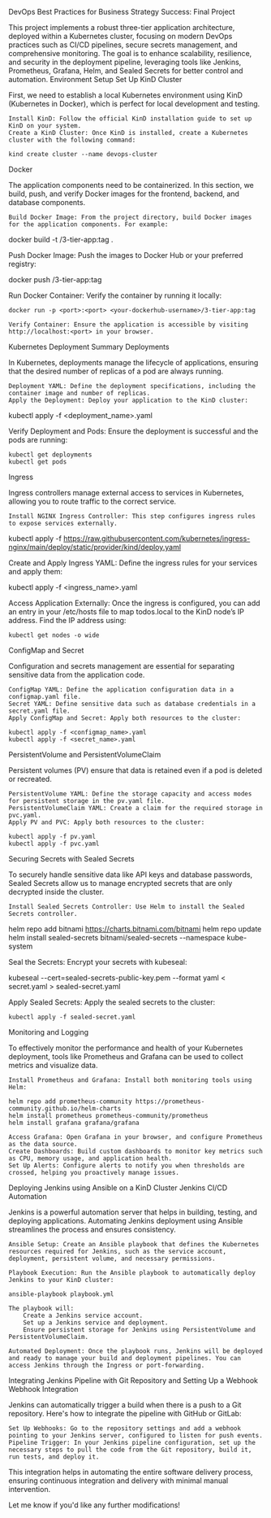 DevOps Best Practices for Business Strategy Success: Final Project

This project implements a robust three-tier application architecture, deployed within a Kubernetes cluster, focusing on modern DevOps practices such as CI/CD pipelines, secure secrets management, and comprehensive monitoring. The goal is to enhance scalability, resilience, and security in the deployment pipeline, leveraging tools like Jenkins, Prometheus, Grafana, Helm, and Sealed Secrets for better control and automation.
Environment Setup
Set Up KinD Cluster

First, we need to establish a local Kubernetes environment using KinD (Kubernetes in Docker), which is perfect for local development and testing.

    Install KinD: Follow the official KinD installation guide to set up KinD on your system.
    Create a KinD Cluster: Once KinD is installed, create a Kubernetes cluster with the following command:

    kind create cluster --name devops-cluster

Docker

The application components need to be containerized. In this section, we build, push, and verify Docker images for the frontend, backend, and database components.

    Build Docker Image: From the project directory, build Docker images for the application components. For example:

docker build -t <your-dockerhub-username>/3-tier-app:tag .

Push Docker Image: Push the images to Docker Hub or your preferred registry:

docker push <your-dockerhub-username>/3-tier-app:tag

Run Docker Container: Verify the container by running it locally:

    docker run -p <port>:<port> <your-dockerhub-username>/3-tier-app:tag

    Verify Container: Ensure the application is accessible by visiting http://localhost:<port> in your browser.

Kubernetes Deployment Summary
Deployments

In Kubernetes, deployments manage the lifecycle of applications, ensuring that the desired number of replicas of a pod are always running.

    Deployment YAML: Define the deployment specifications, including the container image and number of replicas.
    Apply the Deployment: Deploy your application to the KinD cluster:

kubectl apply -f <deployment_name>.yaml

Verify Deployment and Pods: Ensure the deployment is successful and the pods are running:

    kubectl get deployments
    kubectl get pods

Ingress

Ingress controllers manage external access to services in Kubernetes, allowing you to route traffic to the correct service.

    Install NGINX Ingress Controller: This step configures ingress rules to expose services externally.

kubectl apply -f https://raw.githubusercontent.com/kubernetes/ingress-nginx/main/deploy/static/provider/kind/deploy.yaml

Create and Apply Ingress YAML: Define the ingress rules for your services and apply them:

kubectl apply -f <ingress_name>.yaml

Access Application Externally: Once the ingress is configured, you can add an entry in your /etc/hosts file to map todos.local to the KinD node’s IP address. Find the IP address using:

    kubectl get nodes -o wide

ConfigMap and Secret

Configuration and secrets management are essential for separating sensitive data from the application code.

    ConfigMap YAML: Define the application configuration data in a configmap.yaml file.
    Secret YAML: Define sensitive data such as database credentials in a secret.yaml file.
    Apply ConfigMap and Secret: Apply both resources to the cluster:

    kubectl apply -f <configmap_name>.yaml
    kubectl apply -f <secret_name>.yaml

PersistentVolume and PersistentVolumeClaim

Persistent volumes (PV) ensure that data is retained even if a pod is deleted or recreated.

    PersistentVolume YAML: Define the storage capacity and access modes for persistent storage in the pv.yaml file.
    PersistentVolumeClaim YAML: Create a claim for the required storage in pvc.yaml.
    Apply PV and PVC: Apply both resources to the cluster:

    kubectl apply -f pv.yaml
    kubectl apply -f pvc.yaml

Securing Secrets with Sealed Secrets

To securely handle sensitive data like API keys and database passwords, Sealed Secrets allow us to manage encrypted secrets that are only decrypted inside the cluster.

    Install Sealed Secrets Controller: Use Helm to install the Sealed Secrets controller.

helm repo add bitnami https://charts.bitnami.com/bitnami
helm repo update
helm install sealed-secrets bitnami/sealed-secrets --namespace kube-system

Seal the Secrets: Encrypt your secrets with kubeseal:

kubeseal --cert=sealed-secrets-public-key.pem --format yaml < secret.yaml > sealed-secret.yaml

Apply Sealed Secrets: Apply the sealed secrets to the cluster:

    kubectl apply -f sealed-secret.yaml

Monitoring and Logging

To effectively monitor the performance and health of your Kubernetes deployment, tools like Prometheus and Grafana can be used to collect metrics and visualize data.

    Install Prometheus and Grafana: Install both monitoring tools using Helm:

    helm repo add prometheus-community https://prometheus-community.github.io/helm-charts
    helm install prometheus prometheus-community/prometheus
    helm install grafana grafana/grafana

    Access Grafana: Open Grafana in your browser, and configure Prometheus as the data source.
    Create Dashboards: Build custom dashboards to monitor key metrics such as CPU, memory usage, and application health.
    Set Up Alerts: Configure alerts to notify you when thresholds are crossed, helping you proactively manage issues.

Deploying Jenkins using Ansible on a KinD Cluster
Jenkins CI/CD Automation

Jenkins is a powerful automation server that helps in building, testing, and deploying applications. Automating Jenkins deployment using Ansible streamlines the process and ensures consistency.

    Ansible Setup: Create an Ansible playbook that defines the Kubernetes resources required for Jenkins, such as the service account, deployment, persistent volume, and necessary permissions.

    Playbook Execution: Run the Ansible playbook to automatically deploy Jenkins to your KinD cluster:

    ansible-playbook playbook.yml

    The playbook will:
        Create a Jenkins service account.
        Set up a Jenkins service and deployment.
        Ensure persistent storage for Jenkins using PersistentVolume and PersistentVolumeClaim.

    Automated Deployment: Once the playbook runs, Jenkins will be deployed and ready to manage your build and deployment pipelines. You can access Jenkins through the Ingress or port-forwarding.

Integrating Jenkins Pipeline with Git Repository and Setting Up a Webhook
Webhook Integration

Jenkins can automatically trigger a build when there is a push to a Git repository. Here's how to integrate the pipeline with GitHub or GitLab:

    Set Up Webhooks: Go to the repository settings and add a webhook pointing to your Jenkins server, configured to listen for push events.
    Pipeline Trigger: In your Jenkins pipeline configuration, set up the necessary steps to pull the code from the Git repository, build it, run tests, and deploy it.

This integration helps in automating the entire software delivery process, ensuring continuous integration and delivery with minimal manual intervention.

Let me know if you'd like any further modifications!
